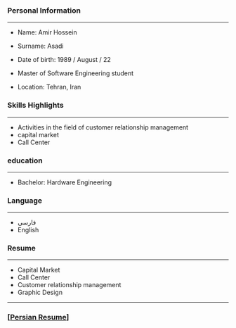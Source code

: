 ### Personal Information

---
+ Name: Amir Hossein
+ Surname: Asadi
+ Date of birth: 1989 / August / 22
+ Master of Software Engineering student

+ Location: Tehran, Iran


### Skills Highlights

---
+ Activities in the field of customer relationship management 
+ capital market
+ Call Center


### education

---
+ Bachelor: Hardware Engineering
### Language

---
+ فارسی
+ English


### Resume
---
+ Capital Market
+ Call Center
+ Customer relationship management
+ Graphic Design





---
### [[Persian Resume](https://github.com/ahaa89/Resume/blob/main/resume-fa.md)]
